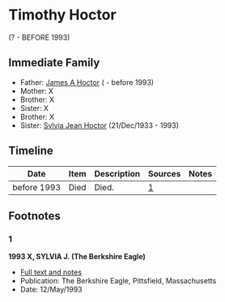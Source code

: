 ﻿---
layout: person
subject_key: i74378972
permalink: /people/i74378972
---

# Timothy Hoctor
(? - BEFORE 1993)

## Immediate Family

* Father: [James A Hoctor](./@72154199@-james-a-hoctor-b-d1993.md) ( - before 1993)
* Mother: X
* Brother: X
* Sister: X
* Brother: X
* Sister: [Sylvia Jean Hoctor](./@29702140@-sylvia-jean-hoctor-b1933-12-21-d1993.md) (21/Dec/1933 - 1993)

## Timeline

Date | Item | Description | Sources | Notes
---|---|---|---|---
before 1993 | Died | Died. | [1](#1) | 

## Footnotes

### 1

**1993 X, SYLVIA J. (The Berkshire Eagle)**

* [Full text and notes](../sources/@20185916@-1993-mitchell,-sylvia-j.-the-berkshire-eagle-.md)
* Publication: The Berkshire Eagle, Pittsfield, Massachusetts
* Date: 12/May/1993

